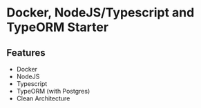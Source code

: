 # Docker, NodeJS/Typescript and TypeORM Starter

## Features
* Docker
* NodeJS
* Typescript
* TypeORM (with Postgres)
* Clean Architecture